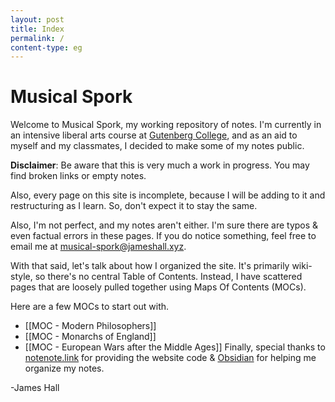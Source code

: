 ```yaml
---
layout: post
title: Index
permalink: /
content-type: eg
---
```

# Musical Spork
Welcome to Musical Spork, my working repository of notes. I'm currently in an intensive liberal arts course at [Gutenberg College](https://gutenberg.edu), and as an aid to myself and my classmates, I decided to make some of my notes public.

**Disclaimer**: Be aware that this is very much a work in progress. You may find broken links or empty notes. 

Also, every page on this site is incomplete, because I will be adding to it and restructuring as I learn. So, don't expect it to stay the same. 

Also, I'm not perfect, and my notes aren't either. I'm sure there are typos & even factual errors in these pages. If you do notice something, feel free to email me at [musical-spork@jameshall.xyz](mailto:musical-spork@jameshall.xyz). 

With that said, let's talk about how I organized the site. It's primarily wiki-style, so there's no central Table of Contents. Instead, I have scattered pages that are loosely pulled together using Maps Of Contents (MOCs). 

Here are a few MOCs to start out with.
- [[MOC - Modern Philosophers]]
- [[MOC - Monarchs of England]]
- [[MOC - European Wars after the Middle Ages]]
Finally, special thanks to [notenote.link](https://github.com/Maxence-L/notenote.link) for providing the website code & [Obsidian](https://obsidian.md) for helping me organize my notes.

-James Hall
